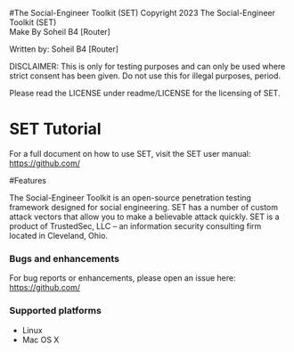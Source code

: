 #The Social-Engineer Toolkit (SET)
Copyright 2023 The Social-Engineer Toolkit (SET)  
Make By Soheil B4 [Router]

Written by: Soheil B4 [Router]



DISCLAIMER: This is only for testing purposes and can only be used where strict consent has been given. Do not use this for illegal purposes, period.

Please read the LICENSE under readme/LICENSE for the licensing of SET. 

# SET Tutorial

For a full document on how to use SET, visit the SET user manual: https://github.com/

#Features

The Social-Engineer Toolkit is an open-source penetration testing framework designed for social engineering. SET has a number of custom attack vectors that allow you to make a believable attack quickly. SET is a product of TrustedSec, LLC – an information security consulting firm located in Cleveland, Ohio.

### Bugs and enhancements

For bug reports or enhancements, please open an issue here: https://github.com/

### Supported platforms

* Linux
* Mac OS X 
